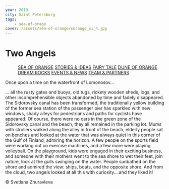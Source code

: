 ```yaml
---
year: 2019
city: Saint Petersburg
tags:
    - sea-of-orage
cover: /assets/sea-of-orange/sorange_si_4.jpg
---
```


# Two Angels

<Menu>
<a href="/sea-of-orange">SEA OF ORANGE</a>
<a href="/sea-of-orange/stories-and-ideas">STORIES & IDEAS</a>
<a href="/sea-of-orange/fairytale">FAIRY TALE</a>
<a href="/sea-of-orange/dune-of-orange">DUNE OF ORANGE</a>
<a href="/sea-of-orange/dreamrocks">DREAM ROCKS</a>
<a href="/sea-of-orange/events-and-news">EVENTS & NEWS</a>
<a href="/sea-of-orange/team-and-partners">TEAM & PARTNERS</a>
</Menu>

Once upon a time on the waterfront of Lomonosov...

... all the rusty gates and buoys, old tugs, rickety wooden sheds, logs, and other incomprehensible objects abandoned by time and fadely disappeared. The Sidorovsky canal has been transformed, the traditionally yellow building of the former sea station of the passenger pier has sparkled with new windows, shady alleys for pedestrians and paths for cyclists have appeared. Of course, there were no cars in the green zone of the Sidorovsky canal and the beach, they all remained in the parking lot. Mums with strollers walked along the alley in front of the beach, elderly people sat on benches and looked at the water that was always quiet in this corner of the Gulf of Finland, admiring the horizon. A few people on the sports field were working out on exercise machines, and a few more were playing volleyball. On the playground, kids were engaged in their exciting business, and someone with their mothers went to the sea shore to wet their feet, join nature, look at the gulls swinging on the water. People sunbathed on the shore and admired the view: ships, boats, and the opposite shore. And from the cloud, two angels looked at all this with curiosity....and they liked it!

© Svetlana Zhuravleva
